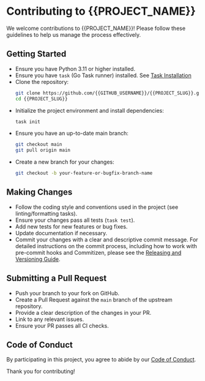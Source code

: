 # Contributing to {{PROJECT_NAME}}

We welcome contributions to {{PROJECT_NAME}}! Please follow these guidelines to help us manage the process effectively.

## Getting Started

- Ensure you have Python 3.11 or higher installed.
- Ensure you have `task` (Go Task runner) installed. See [Task Installation](https://taskfile.dev/installation/)
- Clone the repository:
  ```bash
  git clone https://github.com/{{GITHUB_USERNAME}}/{{PROJECT_SLUG}}.git
  cd {{PROJECT_SLUG}}
  ```
- Initialize the project environment and install dependencies:
  ```bash
  task init
  ```
- Ensure you have an up-to-date main branch:
  ```bash
  git checkout main
  git pull origin main
  ```
- Create a new branch for your changes:
  ```bash
  git checkout -b your-feature-or-bugfix-branch-name
  ```

## Making Changes

- Follow the coding style and conventions used in the project (see linting/formatting tasks).
- Ensure your changes pass all tests (`task test`).
- Add new tests for new features or bug fixes.
- Update documentation if necessary.
- Commit your changes with a clear and descriptive commit message. For detailed instructions on the commit process, including how to work with pre-commit hooks and Commitizen, please see the [Releasing and Versioning Guide](https://github.com/{{GITHUB_USERNAME}}/{{PROJECT_SLUG}}/blob/main/docs/guides/releasing_and_versioning.md).

## Submitting a Pull Request

- Push your branch to your fork on GitHub.
- Create a Pull Request against the `main` branch of the upstream repository.
- Provide a clear description of the changes in your PR.
- Link to any relevant issues.
- Ensure your PR passes all CI checks.

## Code of Conduct

By participating in this project, you agree to abide by our [Code of Conduct](CODE_OF_CONDUCT.md).

Thank you for contributing!
